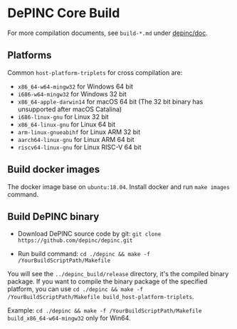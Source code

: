 DePINC Core Build
====================

For more compilation documents, see `build-*.md` under [depinc/doc](https://github.com/depinc/depinc/tree/master/doc).

Platforms
---------

Common `host-platform-triplets` for cross compilation are:

- `x86_64-w64-mingw32` for Windows 64 bit
- `i686-w64-mingw32` for Windows 32 bit
- `x86_64-apple-darwin14` for macOS 64 bit (The 32 bit binary has unsupported after macOS Catalina)
- `i686-linux-gnu` for Linux 32 bit
- `x86_64-linux-gnu` for Linux 64 bit
- `arm-linux-gnueabihf` for Linux ARM 32 bit
- `aarch64-linux-gnu` for Linux ARM 64 bit
- `riscv64-linux-gnu` for Linux RISC-V 64 bit

Build docker images
-------------------

The docker image base on `ubuntu:18.04`. Install docker and run `make images` command.

Build DePINC binary
----------------------

- Download DePINC source code by git: `git clone https://github.com/depinc/depinc.git`

- Run build command: `cd ./depinc && make -f /YourBuildScriptPath/Makefile`

You will see the `../depinc_build/release` directory, it's the compiled binary
package. If you want to compile the binary package of the specified platform,
you can use `cd ./depinc && make -f /YourBuildScriptPath/Makefile build_host-platform-triplets`.

Example: `cd ./depinc && make -f /YourBuildScriptPath/Makefile build_x86_64-w64-mingw32` only for Win64.
